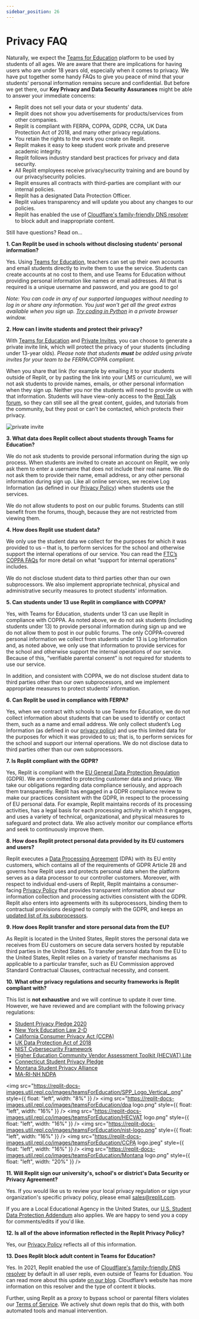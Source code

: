 ```yaml
---
sidebar_position: 26
---
```


# Privacy FAQ

Naturally, we expect the [Teams for Education](https://replit.com/teams-for-education) platform to be used by students of all ages. We are aware that there are implications for having users who are under 18 years old, especially when it comes to privacy. We have put together some handy FAQs to give you peace of mind that your students' personal information remains secure and confidential. But before we get there, our **Key Privacy and Data Security Assurances** might be able to answer your immediate concerns:

- Replit does not sell your data or your students' data.
- Replit does not show you advertisements for products/services from other companies.
- Replit is compliant with FERPA, COPPA, GDPR, CCPA, UK Data Protection Act of 2018, and many other privacy regulations.
- You retain the rights to the work you create on Replit.
- Replit makes it easy to keep student work private and preserve academic integrity.
- Replit follows industry standard best practices for privacy and data security.
- All Replit employees receive privacy/security training and are bound by our privacy/security policies.
- Replit ensures all contracts with third-parties are compliant with our internal policies.
- Replit has a designated Data Protection Officer.
- Replit values transparency and will update you about any changes to our policies.
- Replit has enabled the use of [Cloudflare's family-friendly DNS resolver](https://blog.cloudflare.com/introducing-1-1-1-1-for-families/) to block adult and inappropriate content.

Still have questions? Read on...
 
 **1. Can Replit be used in schools without disclosing students' personal information?**

Yes. Using [Teams for Education](https://replit.com/teams-for-education), teachers can set up their own accounts and email students directly to invite them to use the service. Students can create accounts at no cost to them, and use Teams for Education without providing personal information like names or email addresses. All that is required is a unique username and password, and you are good to go! 

*Note: You can code in any of our supported languages without needing to log in or share any information. You just won't get all the great extras available when you sign up. [Try coding in Python](https://replit.com/languages/python3) in a private browser window.*

**2. How can I invite students and protect their privacy?**

With [Teams for Education](https://replit.com/teams-for-education) and [Private Invites](/teams-edu/inviting-teachers-students), you can choose to generate a private invite link, which will protect the privacy of your students (including under 13-year olds). *Please note that students **must** be added using private invites for your team to be FERPA/COPPA compliant.*

When you share that link (for example by emailing it to your students outside of Replit, or by pasting the link into your LMS or curriculum), we will not ask students to provide names, emails, or other personal information when they sign up. Neither you nor the students will need to provide us with that information. Students will have view-only access to the [Repl Talk forum](https://replit.com/talk/all), so they can still see all the great content, guides, and tutorials from the community, but they post or can't be contacted, which protects their privacy.

![private invite](https://replit-docs-images.util.repl.co/images/teamsForEducation/privacy-invite-tooltip.png)

**3. What data does Replit collect about students through Teams for Education?**

We do not ask students to provide personal information during the sign up process. When students are invited to create an account on Replit, we only ask them to enter a username that does not include their real name. We do not ask them to provide their name, email address, or any other personal information during sign up. Like all online services, we receive Log Information (as defined in our [Privacy Policy](https://replit.com/site/privacy)) when students use the services.

We do not allow students to post on our public forums. Students can still benefit from the forums, though, because they are not restricted from viewing them.

**4. How does Replit use student data?**

We only use the student data we collect for the purposes for which it was provided to us – that is, to perform services for the school and otherwise support the internal operations of our service. You can read the [FTC’s COPPA FAQs](https://www.ftc.gov/tips-advice/business-center/guidance/complying-coppa-frequently-asked-questions-0) for more detail on what “support for internal operations” includes.

We do not disclose student data to third parties other than our own subprocessors. We also implement appropriate technical, physical and administrative security measures to protect students’ information.

**5. Can students under 13 use Replit in compliance with COPPA?**

Yes, with Teams for Education, students under 13 can use Replit in compliance with COPPA. As noted above, we do not ask students (including students under 13) to provide personal information during sign up and we do not allow them to post in our public forums. The only COPPA-covered personal information we collect from students under 13 is Log Information and, as noted above, we only use that information to provide services for the school and otherwise support the internal operations of our service. Because of this, “verifiable parental consent” is not required for students to use our service.

In addition, and consistent with COPPA, we do not disclose student data to third parties other than our own subprocessors, and we implement appropriate measures to protect students’ information.

**6. Can Replit be used in compliance with FERPA?**

Yes, when we contract with schools to use Teams for Education, we do not collect information about students that can be used to identify or contact them, such as a name and email address. We only collect student’s Log Information (as defined in our [privacy policy](https://replit.com/site/privacy)) and use this limited data for the purposes for which it was provided to us; that is, to perform services for the school and support our internal operations. We do not disclose data to third parties other than our own subprocessors.

**7. Is Replit compliant with the GDPR?**

Yes, Replit is compliant with the [EU General Data Protection Regulation](https://gdpr-info.eu/) (GDPR). We are committed to protecting customer data and privacy. We take our obligations regarding data compliance seriously, and approach them transparently. Replit has engaged in a GDPR compliance review to make our practices consistent with the GDPR, in respect to the processing of EU personal data. For example, Replit maintains records of its processing activities, has a legal basis for each processing activity in which it engages, and uses a variety of technical, organizational, and physical measures to safeguard and protect data.  We also actively monitor our compliance efforts and seek to continuously improve them.  

**8. How does Replit protect personal data provided by its EU customers and users?**

Replit executes a [Data Processing Agreement](https://replit.com/site/dpa) (DPA) with its EU entity customers, which contains all of the requirements of GDPR Article 28 and governs how Replit uses and protects personal data when the platform serves as a data processor to our controller customers. Moreover, with respect to individual end-users of Replit, Replit maintains a consumer-facing [Privacy Policy](https://replit.com/site/privacy) that provides transparent information about our information collection and processing activities consistent with the GDPR. Replit also enters into agreements with its subprocessors, binding them to contractual provisions designed to comply with the GDPR, and keeps an [updated list of its subprocessors](https://replit.com/site/subprocessors).

**9. How does Replit transfer and store personal data from the EU?**
 
As Replit is located in the United States, Replit stores the personal data we receives from EU customers on secure data servers hosted by reputable third parties in the United States.  To transfer personal data from the EU to the United States, Replit relies on a variety of transfer mechanisms as applicable to a particular transfer, such as EU Commission approved Standard Contractual Clauses, contractual necessity, and consent.  

**10. What other privacy regulations and security frameworks is Replit compliant with?**

This list is **not exhaustive** and we will continue to update it over time. However, we have reviewed and are compliant with the following privacy regulations:
- [Student Privacy Pledge 2020](https://studentprivacypledge.org/signatories/)
- [New York Education Law 2-D](https://www.nysenate.gov/legislation/laws/EDN/2-D)
- [California Consumer Privacy Act (CCPA)](https://www.oag.ca.gov/privacy/ccpa)
- [UK Data Protection Act of 2018](https://www.gov.uk/data-protection)
- [NIST Cybersecurity Framework](https://www.nist.gov/cyberframework)
- [Higher Education Community Vendor Assessment Toolkit (HECVAT) Lite](https://library.educause.edu/resources/2020/4/higher-education-community-vendor-assessment-toolkit)
- [Connecticut Student Privacy Pledge](https://portal.ct.gov/DAS/CTEdTech/Commission-for-Educational-Technology/Initiatives/Student-Data-Privacy)
- [Montana Student Privacy Alliance](https://sdpc.a4l.org/view_alliance.php?state=MT)
- [MA-RI-NH NDPA](https://sdpc.a4l.org/search_company_national.php?company_name=repl.it&state2=)

<img
    src="https://replit-docs-images.util.repl.co/images/teamsForEducation/SPP_Logo_Vertical_.png"
    style={{ float: "left", width: "8%" }}
  />
  <img
    src="https://replit-docs-images.util.repl.co/images/teamsForEducation/dpa logo.png"
    style={{ float: "left", width: "16%" }}
  />
  <img
    src="https://replit-docs-images.util.repl.co/images/teamsForEducation/HECVAT logo.png"
    style={{ float: "left", width: "16%" }}
  />
  <img
    src="https://replit-docs-images.util.repl.co/images/teamsForEducation/nist-logo.png"
    style={{ float: "left", width: "16%" }}
  />
  <img
    src="https://replit-docs-images.util.repl.co/images/teamsForEducation/CCPA logo.jpeg"
    style={{ float: "left", width: "16%" }}
  />
  <img
    src="https://replit-docs-images.util.repl.co/images/teamsForEducation/Montana logo.png"
    style={{ float: "left", width: "20%" }}
  />
  <div style={{ clear: "both" }} />

**11. Will Replit sign our university's, school's or district's Data Security or Privacy Agreement?**

Yes. If you would like us to review your local privacy regulation or sign your organization's specific privacy policy, please email [sales@replit.com](mailto:sales@replit.com). 

If you are a Local Educational Agency in the United States, our [U.S. Student Data Protection Addendum](/teams-edu/us-student-dpa) also applies. We are happy to send you a copy for comments/edits if you'd like.

**12. Is all of the above information reflected in the Replit Privacy Policy?**

Yes, our [Privacy Policy](https://replit.com/site/privacy) reflects all of this information.

**13. Does Replit block adult content in Teams for Education?**

Yes. In 2021, Replit enabled the use of [Cloudflare's family-friendly DNS resolver](https://blog.cloudflare.com/introducing-1-1-1-1-for-families/) by default in all user repls, even outside of Teams for Eduation. You can read more about this update [on our blog](https://blog.replit.com/family-friendly-dns). Cloudflare’s website has more information on this resolver and the type of content it blocks. 

Further, using Replit as a proxy to bypass school or parental filters violates our [Terms of Service](https://replit.com/site/terms). We actively shut down repls that do this, with both automated tools and manual intervention.
